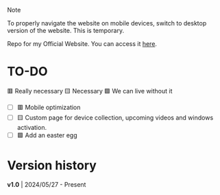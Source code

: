 > [!NOTE]
> To properly navigate the website on mobile devices, switch to desktop version of the website. This is temporary.

Repo for my Official Website. You can access it [here](https://sobakintech.sytes.net).


# TO-DO
🟥 Really necessary 🟨 Necessary 🟩 We can live without it

- [ ] 🟥 Mobile optimization
- [ ] 🟨 Custom page for device collection, upcoming videos and windows activation.
- [ ] 🟩 Add an easter egg

# Version history
**v1.0** | 2024/05/27 - Present
